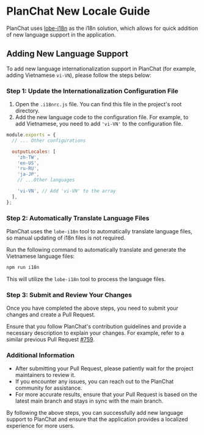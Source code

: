 # PlanChat New Locale Guide

PlanChat uses [lobe-i18n](https://github.com/lobehub/lobe-cli-toolbox/tree/master/packages/lobe-i18n) as the i18n solution, which allows for quick addition of new language support in the application.

## Adding New Language Support

To add new language internationalization support in PlanChat (for example, adding Vietnamese `vi-VN`), please follow the steps below:

### Step 1: Update the Internationalization Configuration File

1. Open the `.i18nrc.js` file. You can find this file in the project's root directory.
2. Add the new language code to the configuration file. For example, to add Vietnamese, you need to add `'vi-VN'` to the configuration file.

```js
module.exports = {
  // ... Other configurations

  outputLocales: [
    'zh-TW',
    'en-US',
    'ru-RU',
    'ja-JP',
    // ...Other languages

    'vi-VN', // Add 'vi-VN' to the array
  ],
};
```

### Step 2: Automatically Translate Language Files

PlanChat uses the `lobe-i18n` tool to automatically translate language files, so manual updating of i18n files is not required.

Run the following command to automatically translate and generate the Vietnamese language files:

```bash
npm run i18n
```

This will utilize the `lobe-i18n` tool to process the language files.

### Step 3: Submit and Review Your Changes

Once you have completed the above steps, you need to submit your changes and create a Pull Request.

Ensure that you follow PlanChat's contribution guidelines and provide a necessary description to explain your changes. For example, refer to a similar previous Pull Request [#759](https://github.com/lobehub/lobe-chat/pull/759).

### Additional Information

- After submitting your Pull Request, please patiently wait for the project maintainers to review it.
- If you encounter any issues, you can reach out to the PlanChat community for assistance.
- For more accurate results, ensure that your Pull Request is based on the latest main branch and stays in sync with the main branch.

By following the above steps, you can successfully add new language support to PlanChat and ensure that the application provides a localized experience for more users.
